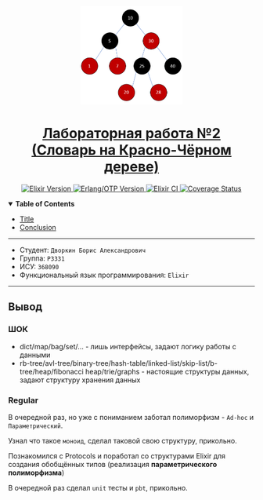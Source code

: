 <p align="center">
  <a href="https://github.com/Imtjl/fp-red-black-tree-dict-lab2">
    <picture>
      <img src="resources/logo.png" height="200">
    </picture>
<h1 align="center">
  Лабораторная работа №2<br>
  (Словарь на Красно-Чёрном дереве)
</h1>

  </a>
</p>

<p align="center">  
 <a aria-label="Elixir Version" href="https://elixir-lang.org/">
  <img alt="Elixir Version" src="https://img.shields.io/badge/Elixir-1.15.7-purple?style=for-the-badge&labelColor=000000&logo=elixir&logoColor=white">
</a>
<a aria-label="Erlang/OTP Version" href="https://www.erlang.org/">
  <img alt="Erlang/OTP Version" src="https://img.shields.io/badge/Erlang%2FOTP-26.0-red?style=for-the-badge&labelColor=000000&logo=rocket&logoColor=white">
</a>
<a aria-label="Elixir CI" href="https://github.com/Imtjl/fp-red-black-tree-dict-lab2/actions">
  <img alt="Elixir CI" src="https://img.shields.io/github/actions/workflow/status/Imtjl/fp-red-black-tree-dict-lab2/ci.yml?branch=main&style=for-the-badge&logo=github-actions&labelColor=000000&color=teal">
</a>
  <a aria-label="Coverage Status" href="https://coveralls.io/github/Imtjl/fp-red-black-tree-dict-lab2?branch=main">
    <img alt="Coverage Status" src="https://img.shields.io/coveralls/github/Imtjl/fp-red-black-tree-dict-lab2/main?style=for-the-badge&labelColor=000000&logo=coveralls&color=yellow">
  </a>
</p>
  
<details open>
   <summary><b>Table of Contents</b></summary>

- [Title](#title)
- [Conclusion](#end)

</details>

---

<a id="title"></a>

- Студент: `Дворкин Борис Александрович`
- Группа: `P3331`
- ИСУ: `368090`
- Функциональный язык программирования: `Elixir`

---

<a id="end"></a>

## Вывод

### ШОК

- dict/map/bag/set/... - лишь интерфейсы, задают логику работы с данными
- rb-tree/avl-tree/binary-tree/hash-table/linked-list/skip-list/b-tree/heap/fibonacci
  heap/trie/graphs - настоящие структуры данных, задают структуру хранения
  данных

### Regular

В очередной раз, но уже с пониманием заботал полиморфизм - `Ad-hoc` и
`Параметрический`.

Узнал что такое `моноид`, сделал таковой свою структуру, прикольно.

Познакомился с Protocols и поработал со структурами Elixir для создания
обобщённых типов (реализация **параметрического полиморфизма**)

В очередной раз сделал `unit` тесты и `pbt`, прикольно.
